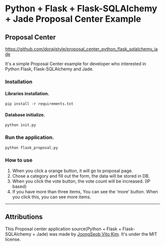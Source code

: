 # Python + Flask + Flask-SQLAlchemy + Jade Proposal Center Example

## Proposal Center

https://github.com/dorajistyle/proposal_center_python_flask_sqlalchemy_jade

It's a simple Proposal Center example for developer who interested in Python Flask, Flask-SQLAlchemy and Jade.


### Installation

#### Libraries installation.
    pip install -r requirements.txt

#### Database initialize.
    python init.py

### Run the application.

    python flask_proposal.py

### How to use
1) When you click a orange button, it will go to proposal page.
2) Chose a category and fill out the form, the data will be stored in DB.
3) When you click the vote button, the vote count will be increased. (IP based)
4) If you have more than three items, You can see the 'more' button. When you click this, you can see more items.

________________________

## Attributions

This Proposal center application source(Python + Flask + Flask-SQLAlchemy + Jade) was made by [JoongSeob Vito Kim](http://www.dorajistyle.pe.kr/p/about-me.html).
It's under the MIT license.